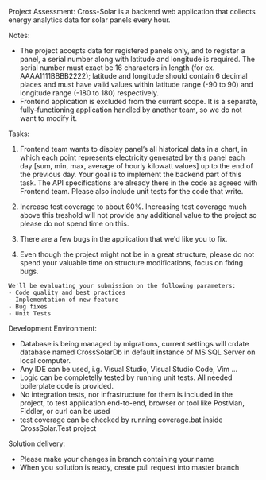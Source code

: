 Project Assessment:
  Cross-Solar is a backend web application that collects energy analytics data for solar panels every hour.

Notes:
  - The project accepts data for registered panels only, and to register a panel, a serial number along with latitude and longitude is required. The serial number must exact be 16 characters in length (for ex. AAAA1111BBBB2222); latitude and longitude should contain 6 decimal places and must have valid values within latitude range (-90 to 90) and longitude range (-180 to 180) respectively.
  - Frontend application is excluded from the current scope. It is a separate, fully-functioning application handled by another team, so we do not want to modify it.

Tasks:
  1) Frontend team wants to display panel’s all historical data in a chart, in which each point represents electricity generated by this panel each day [sum, min, max, average of hourly kilowatt values] up to the end of the previous day. Your goal is to implement the backend part of this task. The API specifications are already there in the code as agreed with Frontend team. Please also include unit tests for the code that write.
    
  2) Increase test coverage to about 60%. Increasing test coverage much above this treshold will not provide any additional value to the project
so please do not spend time on this.

  3) There are a few bugs in the application that we'd like you to fix. 
    
  4) Even though the project might not be in a great structure, please do not spend your valuable time on structure modifications, focus on fixing bugs.

    We'll be evaluating your submission on the following parameters:
    - Code quality and best practices
    - Implementation of new feature
    - Bug fixes
    - Unit Tests

Development Environment:
  - Database is being managed by migrations, current settings will crdate database named CrossSolarDb in default instance of MS SQL Server on local computer.
  - Any IDE can be used, i.g. Visual Studio, Visual Studio Code, Vim ...
  - Logic can be completelly tested by running unit tests. All needed boilerplate code is provided.
  - No integration tests, nor infrastructure for them is included in the project, to test application end-to-end, browser or tool like PostMan, Fiddler, or curl can be used
  - test coverage can be checked by running coverage.bat inside CrossSolar.Test project
  
Solution delivery:
  - Please make your changes in branch containing your name
  - When you sollution is ready, create pull request into master branch
  
